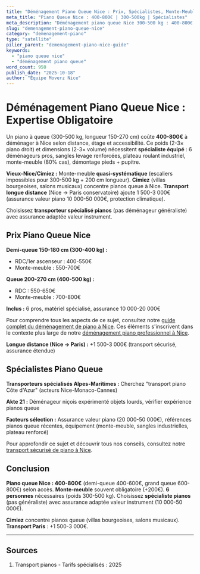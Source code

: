 ```yaml
---
title: "Déménagement Piano Queue Nice : Prix, Spécialistes, Monte-Meuble"
meta_title: "Piano Queue Nice : 400-800€ | 300-500kg | Spécialistes"
meta_description: "Déménagement piano queue Nice 300-500 kg : 400-800€ selon distance/étage. Monte-meuble souvent obligatoire +200€. Démontage pieds. Spécialistes. Guide."
slug: "demenagement-piano-queue-nice"
category: "demenagement-piano"
type: "satellite"
pilier_parent: "demenagement-piano-nice-guide"
keywords:
  - "piano queue nice"
  - "déménagement piano queue"
word_count: 950
publish_date: "2025-10-18"
author: "Équipe Moverz Nice"
---
```


# Déménagement Piano Queue Nice : Expertise Obligatoire

Un piano à queue (300-500 kg, longueur 150-270 cm) coûte **400-800€** à déménager à Nice selon distance, étage et accessibilité. Ce poids (2-3× piano droit) et dimensions (2-3× volume) nécessitent **spécialiste équipé** : 6 déménageurs pros, sangles levage renforcées, plateau roulant industriel, monte-meuble (80% cas), démontage pieds + pupitre.

**Vieux-Nice/Cimiez :** Monte-meuble **quasi-systématique** (escaliers impossibles pour 300-500 kg + 200 cm longueur). **Cimiez** (villas bourgeoises, salons musicaux) concentre pianos queue à Nice. **Transport longue distance** (Nice → Paris conservatoire) ajoute 1 500-3 000€ (assurance valeur piano 10 000-50 000€, protection climatique).

Choisissez **transporteur spécialisé pianos** (pas déménageur généraliste) avec assurance adaptée valeur instrument.

## Prix Piano Queue Nice

**Demi-queue 150-180 cm (300-400 kg) :**
- RDC/1er ascenseur : 400-550€
- Monte-meuble : 550-700€

**Queue 200-270 cm (400-500 kg) :**
- RDC : 550-650€
- Monte-meuble : 700-800€

**Inclus :** 6 pros, matériel spécialisé, assurance 10 000-20 000€

Pour comprendre tous les aspects de ce sujet, consultez notre [guide complet du déménagement de piano à Nice](/blog/piano/demenagement-piano-nice-guide). Ces éléments s'inscrivent dans le contexte plus large de notre [déménagement piano professionnel à Nice](/blog/piano/demenagement-piano-nice-guide).


**Longue distance (Nice → Paris) :** +1 500-3 000€ (transport sécurisé, assurance étendue)

## Spécialistes Piano Queue

**Transporteurs spécialisés Alpes-Maritimes :** Cherchez "transport piano Côte d'Azur" (acteurs Nice-Monaco-Cannes)

**Akte 21 :** Déménageur niçois expérimenté objets lourds, vérifier expérience pianos queue

**Facteurs sélection :** Assurance valeur piano (20 000-50 000€), références pianos queue récentes, équipement (monte-meuble, sangles industrielles, plateau renforcé)


Pour approfondir ce sujet et découvrir tous nos conseils, consultez notre [transport sécurisé de piano à Nice](/blog/piano/demenagement-piano-nice-guide).

## Conclusion

**Piano queue Nice : 400-800€** (demi-queue 400-600€, grand queue 600-800€) selon accès. **Monte-meuble** souvent obligatoire (+200€). **6 personnes** nécessaires (poids 300-500 kg). Choisissez **spécialiste pianos** (pas généraliste) avec assurance adaptée valeur instrument (10 000-50 000€).

**Cimiez** concentre pianos queue (villas bourgeoises, salons musicaux). **Transport Paris** : +1 500-3 000€.

---

## Sources

1. Transport pianos - Tarifs spécialisés : 2025



